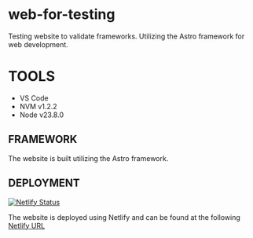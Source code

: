 # web-for-testing

Testing website to validate frameworks. Utilizing the Astro framework for web development.

# TOOLS

- VS Code
- NVM v1.2.2
- Node v23.8.0

## FRAMEWORK

The website is built utilizing the Astro framework.

## DEPLOYMENT

[![Netlify Status](https://api.netlify.com/api/v1/badges/0997d863-f19e-4804-af8e-dbb865790d92/deploy-status)](https://app.netlify.com/sites/comfy-cannoli-c12022/deploys)

The website is deployed using Netlify and can be found at the following [Netlify URL](https://comfy-cannoli-c12022.netlify.app/)
